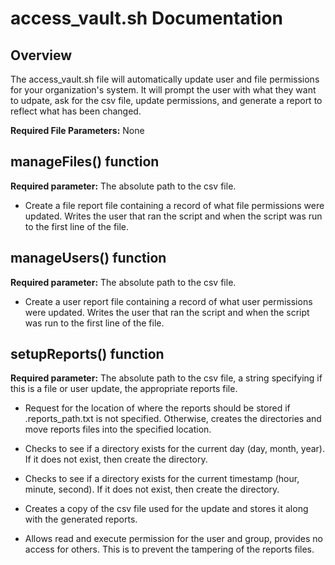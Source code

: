 # access_vault.sh Documentation

## Overview
The access_vault.sh file will automatically update user and file permissions for your organization's system. It will prompt the user with what they want to udpate, ask for the csv file, update permissions, and generate a report to reflect what has been changed.

**Required File Parameters:** None


## manageFiles() function
**Required parameter:** The absolute path to the csv file.

* Create a file report file containing a record of what file permissions were updated. Writes the user that ran the script and when the script was run to the first line of the file.


## manageUsers() function
**Required parameter:** The absolute path to the csv file.

* Create a user report file containing a record of what user permissions were updated. Writes the user that ran the script and when the script was run to the first line of the file.


## setupReports() function
**Required parameter:** The absolute path to the csv file, a string specifying if this is a file or user update, the appropriate reports file.

* Request for the location of where the reports should be stored if .reports_path.txt is not specified. Otherwise, creates the directories and move reports files into the specified location.

* Checks to see if a directory exists for the current day (day, month, year). If it does not exist, then create the directory.

* Checks to see if a directory exists for the current timestamp (hour, minute, second). If it does not exist, then create the directory.

* Creates a copy of the csv file used for the update and stores it along with the generated reports.

* Allows read and execute permission for the user and group, provides no access for others. This is to prevent the tampering of the reports files.